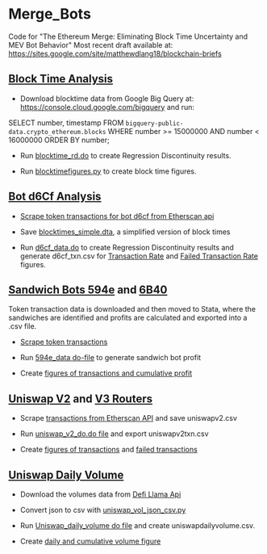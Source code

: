 # Merge_Bots
Code for "The Ethereum Merge: Eliminating Block Time Uncertainty and MEV Bot Behavior"
Most recent draft available at: https://sites.google.com/site/matthewdlang18/blockchain-briefs

## [Block Time Analysis](https://github.com/matthewdlang18/Merge_Bots/tree/main/block_time_analysis)
* Download blocktime data from Google Big Query at: https://console.cloud.google.com/bigquery and run:

SELECT number, timestamp
FROM `bigquery-public-data.crypto_ethereum.blocks`
WHERE number >= 15000000 AND number < 16000000
ORDER BY number;

* Run [blocktime_rd.do](https://github.com/matthewdlang18/Merge_Bots/blob/main/block_time_analysis/blocktime_rd.do) to create Regression Discontinuity results.

* Run [blocktimefigures.py](https://github.com/matthewdlang18/Merge_Bots/blob/main/block_time_analysis/blocktimefigures.py) to create block time figures.

## [Bot  d6Cf Analysis](https://github.com/matthewdlang18/Merge_Bots/tree/main/Bot_d6cf_analysis)

* [Scrape token transactions for bot d6cf from Etherscan api](https://github.com/matthewdlang18/Merge_Bots/blob/main/Bot_d6cf_analysis/d6cf_token_scrape.py)

* Save [blocktimes_simple.dta](https://github.com/matthewdlang18/Merge_Bots/blob/main/Bot_d6cf_analysis/blocktimes_simple.dta), a simplified version of block times

* Run [d6cf_data.do](https://github.com/matthewdlang18/Merge_Bots/blob/main/Bot_d6cf_analysis/d6cf_data.do) to create Regression Discontinuity results and generate d6cf_txn.csv for [Transaction Rate](https://github.com/matthewdlang18/Merge_Bots/blob/main/Bot_d6cf_analysis/d6cf_txn_figure.py) and [Failed Transaction Rate](https://github.com/matthewdlang18/Merge_Bots/blob/main/Bot_d6cf_analysis/d6cf_failed_txns_figure.py) figures.

## [Sandwich Bots 594e](https://github.com/matthewdlang18/Merge_Bots/tree/main/Bot_594e_analysis) and [6B40](https://github.com/matthewdlang18/Merge_Bots/tree/main/Bot_6B40_analysis)

Token transaction data is downloaded and then moved to Stata, where the sandwiches are identified and profits are calculated and exported into a .csv file.

* [Scrape token transactions](https://github.com/matthewdlang18/Merge_Bots/blob/main/Bot_594e_analysis/594eTokenTxn.py)

* Run [594e_data do-file](https://github.com/matthewdlang18/Merge_Bots/blob/main/Bot_594e_analysis/594e_data.do) to generate sandwich bot profit

* Create [figures of transactions and cumulative profit](https://github.com/matthewdlang18/Merge_Bots/blob/main/Bot_594e_analysis/594e_txns_figure.py)

## [Uniswap V2](https://github.com/matthewdlang18/Merge_Bots/tree/main/Uniswap_v2_router) and [V3 Routers](https://github.com/matthewdlang18/Merge_Bots/tree/main/Uniswap_v3_router)

* Scrape [transactions from Etherscan API](https://github.com/matthewdlang18/Merge_Bots/blob/main/Uniswap_v2_router/uniswapv2_tx_scrape.py) and save uniswapv2.csv

* Run [uniswap_v2_do.do file](https://github.com/matthewdlang18/Merge_Bots/blob/main/Uniswap_v2_router/uniswap_v2_do.do) and export uniswapv2txn.csv

* Create [figures of transactions](https://github.com/matthewdlang18/Merge_Bots/blob/main/Uniswap_v2_router/uniswapv2txns.py) and [failed transactions](https://github.com/matthewdlang18/Merge_Bots/blob/main/Uniswap_v2_router/uniswapv2txns.py)

## [Uniswap Daily Volume](https://github.com/matthewdlang18/Merge_Bots/tree/main/Uniswap_daily_volume)

* Download the volumes data from [Defi Llama Api](https://defillama.com/docs/api)

* Convert json to csv with [uniswap_vol_json_csv.py](https://github.com/matthewdlang18/Merge_Bots/blob/main/Uniswap_daily_volume/uniswap_vol_json_csv.py)

* Run [Uniswap_daily_volume do file](https://github.com/matthewdlang18/Merge_Bots/blob/main/Uniswap_daily_volume/uniswap_daily_vol.do) and create uniswapdailyvolume.csv.

* Create [daily and cumulative volume figure](https://github.com/matthewdlang18/Merge_Bots/blob/main/Uniswap_daily_volume/uniswapvolumefigure.py)
